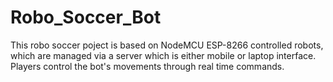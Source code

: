# Robo_Soccer_Bot
This robo soccer poject is based on NodeMCU ESP-8266 controlled robots, which are managed via a server which is either mobile or laptop interface. Players control the bot's movements through real time commands.
